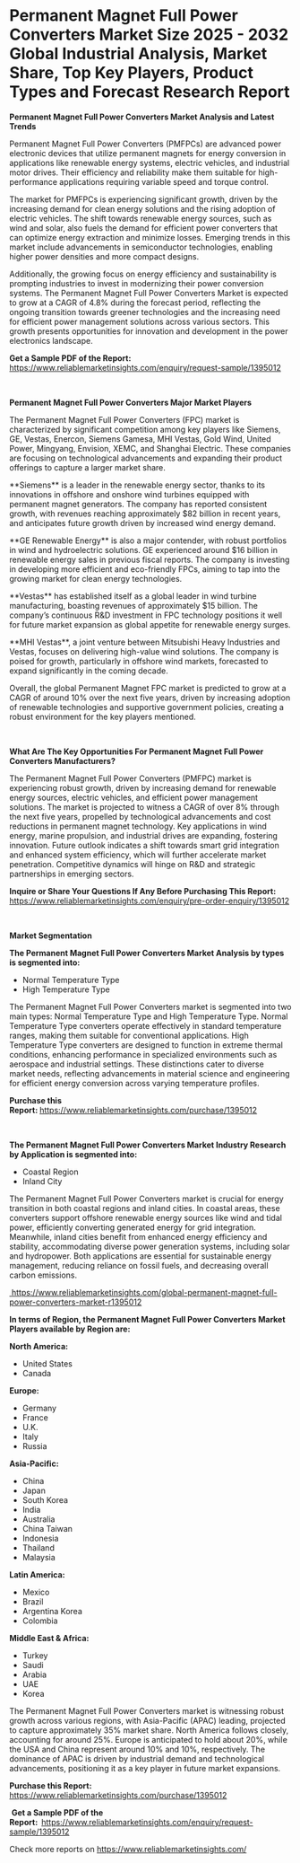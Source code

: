 <p><h1>Permanent Magnet Full Power Converters Market Size 2025 - 2032 Global Industrial Analysis, Market Share, Top Key Players, Product Types and Forecast Research Report</h1></p><p><strong>Permanent Magnet Full Power Converters Market Analysis and Latest Trends</strong></p>
<p><p>Permanent Magnet Full Power Converters (PMFPCs) are advanced power electronic devices that utilize permanent magnets for energy conversion in applications like renewable energy systems, electric vehicles, and industrial motor drives. Their efficiency and reliability make them suitable for high-performance applications requiring variable speed and torque control.</p><p>The market for PMFPCs is experiencing significant growth, driven by the increasing demand for clean energy solutions and the rising adoption of electric vehicles. The shift towards renewable energy sources, such as wind and solar, also fuels the demand for efficient power converters that can optimize energy extraction and minimize losses. Emerging trends in this market include advancements in semiconductor technologies, enabling higher power densities and more compact designs.</p><p>Additionally, the growing focus on energy efficiency and sustainability is prompting industries to invest in modernizing their power conversion systems. The Permanent Magnet Full Power Converters Market is expected to grow at a CAGR of 4.8% during the forecast period, reflecting the ongoing transition towards greener technologies and the increasing need for efficient power management solutions across various sectors. This growth presents opportunities for innovation and development in the power electronics landscape.</p></p>
<p><strong>Get a Sample PDF of the Report:&nbsp;</strong> <a href="https://www.reliablemarketinsights.com/enquiry/request-sample/1395012?utm_campaign=3044&utm_medium=2&utm_source=Github&utm_content=ia&utm_term=22032025&utm_id=permanent-magnet-full-power-converters">https://www.reliablemarketinsights.com/enquiry/request-sample/1395012</a></p>
<p>&nbsp;</p>
<p><strong>Permanent Magnet Full Power Converters Major Market Players</strong></p>
<p><p>The Permanent Magnet Full Power Converters (FPC) market is characterized by significant competition among key players like Siemens, GE, Vestas, Enercon, Siemens Gamesa, MHI Vestas, Gold Wind, United Power, Mingyang, Envision, XEMC, and Shanghai Electric. These companies are focusing on technological advancements and expanding their product offerings to capture a larger market share.</p><p>**Siemens** is a leader in the renewable energy sector, thanks to its innovations in offshore and onshore wind turbines equipped with permanent magnet generators. The company has reported consistent growth, with revenues reaching approximately $82 billion in recent years, and anticipates future growth driven by increased wind energy demand.</p><p>**GE Renewable Energy** is also a major contender, with robust portfolios in wind and hydroelectric solutions. GE experienced around $16 billion in renewable energy sales in previous fiscal reports. The company is investing in developing more efficient and eco-friendly FPCs, aiming to tap into the growing market for clean energy technologies.</p><p>**Vestas** has established itself as a global leader in wind turbine manufacturing, boasting revenues of approximately $15 billion. The company’s continuous R&D investment in FPC technology positions it well for future market expansion as global appetite for renewable energy surges.</p><p>**MHI Vestas**, a joint venture between Mitsubishi Heavy Industries and Vestas, focuses on delivering high-value wind solutions. The company is poised for growth, particularly in offshore wind markets, forecasted to expand significantly in the coming decade.</p><p>Overall, the global Permanent Magnet FPC market is predicted to grow at a CAGR of around 10% over the next five years, driven by increasing adoption of renewable technologies and supportive government policies, creating a robust environment for the key players mentioned.</p></p>
<p>&nbsp;</p>
<p><strong>What Are The Key Opportunities For Permanent Magnet Full Power Converters Manufacturers?</strong></p>
<p><p>The Permanent Magnet Full Power Converters (PMFPC) market is experiencing robust growth, driven by increasing demand for renewable energy sources, electric vehicles, and efficient power management solutions. The market is projected to witness a CAGR of over 8% through the next five years, propelled by technological advancements and cost reductions in permanent magnet technology. Key applications in wind energy, marine propulsion, and industrial drives are expanding, fostering innovation. Future outlook indicates a shift towards smart grid integration and enhanced system efficiency, which will further accelerate market penetration. Competitive dynamics will hinge on R&D and strategic partnerships in emerging sectors.</p></p>
<p><strong>Inquire or Share Your Questions If Any Before Purchasing This Report:</strong> <a href="https://www.reliablemarketinsights.com/enquiry/pre-order-enquiry/1395012?utm_campaign=3044&utm_medium=2&utm_source=Github&utm_content=ia&utm_term=22032025&utm_id=permanent-magnet-full-power-converters">https://www.reliablemarketinsights.com/enquiry/pre-order-enquiry/1395012</a></p>
<p>&nbsp;</p>
<p><strong>Market Segmentation</strong></p>
<p><strong>The Permanent Magnet Full Power Converters Market Analysis by types is segmented into:</strong></p>
<p><ul><li>Normal Temperature Type</li><li>High Temperature Type</li></ul></p>
<p><p>The Permanent Magnet Full Power Converters market is segmented into two main types: Normal Temperature Type and High Temperature Type. Normal Temperature Type converters operate effectively in standard temperature ranges, making them suitable for conventional applications. High Temperature Type converters are designed to function in extreme thermal conditions, enhancing performance in specialized environments such as aerospace and industrial settings. These distinctions cater to diverse market needs, reflecting advancements in material science and engineering for efficient energy conversion across varying temperature profiles.</p></p>
<p><strong>Purchase this Report:&nbsp;</strong><a href="https://www.reliablemarketinsights.com/purchase/1395012?utm_campaign=3044&utm_medium=2&utm_source=Github&utm_content=ia&utm_term=22032025&utm_id=permanent-magnet-full-power-converters">https://www.reliablemarketinsights.com/purchase/1395012</a></p>
<p>&nbsp;</p>
<p><strong>The Permanent Magnet Full Power Converters Market Industry Research by Application is segmented into:</strong></p>
<p><ul><li>Coastal Region</li><li>Inland City</li></ul></p>
<p><p>The Permanent Magnet Full Power Converters market is crucial for energy transition in both coastal regions and inland cities. In coastal areas, these converters support offshore renewable energy sources like wind and tidal power, efficiently converting generated energy for grid integration. Meanwhile, inland cities benefit from enhanced energy efficiency and stability, accommodating diverse power generation systems, including solar and hydropower. Both applications are essential for sustainable energy management, reducing reliance on fossil fuels, and decreasing overall carbon emissions.</p></p>
<p><a href="https://www.reliablemarketinsights.com/global-permanent-magnet-full-power-converters-market-r1395012?utm_campaign=3044&utm_medium=2&utm_source=Github&utm_content=ia&utm_term=22032025&utm_id=permanent-magnet-full-power-converters">&nbsp;https://www.reliablemarketinsights.com/global-permanent-magnet-full-power-converters-market-r1395012</a></p>
<p><strong>In terms of Region, the Permanent Magnet Full Power Converters Market Players available by Region are:</strong></p>
<p>
    <p> <strong> North America: </strong>
        <ul>
            <li>United States</li>
            <li>Canada</li>
        </ul>
        </p> 
    <p> <strong> Europe: </strong>
        <ul>
            <li>Germany</li>
            <li>France</li>
            <li>U.K.</li>
            <li>Italy</li>
            <li>Russia</li>
        </ul>
        </p> 
    <p> <strong> Asia-Pacific: </strong>
        <ul>
            <li>China</li>
            <li>Japan</li>
            <li>South Korea</li>
            <li>India</li>
            <li>Australia</li>
            <li>China Taiwan</li>
            <li>Indonesia</li>
            <li>Thailand</li>
            <li>Malaysia</li>
        </ul>
        </p> 
    <p> <strong> Latin America: </strong>
        <ul>
            <li>Mexico</li>
            <li>Brazil</li>
            <li>Argentina Korea</li>
            <li>Colombia</li>
        </ul>
        </p> 
    <p> <strong> Middle East & Africa: </strong>
        <ul>
            <li>Turkey</li>
            <li>Saudi</li>
            <li>Arabia</li>
            <li>UAE</li>
            <li>Korea</li>
        </ul>
    </p>
    </p>
<p><p>The Permanent Magnet Full Power Converters market is witnessing robust growth across various regions, with Asia-Pacific (APAC) leading, projected to capture approximately 35% market share. North America follows closely, accounting for around 25%. Europe is anticipated to hold about 20%, while the USA and China represent around 10% and 10%, respectively. The dominance of APAC is driven by industrial demand and technological advancements, positioning it as a key player in future market expansions.</p></p>
<p><strong>Purchase this Report: </strong><a href="https://www.reliablemarketinsights.com/purchase/1395012?utm_campaign=3044&utm_medium=2&utm_source=Github&utm_content=ia&utm_term=22032025&utm_id=permanent-magnet-full-power-converters">https://www.reliablemarketinsights.com/purchase/1395012</a></p>
<p>&nbsp;<strong>Get a Sample PDF of the Report:&nbsp;&nbsp;</strong><a href="https://www.reliablemarketinsights.com/enquiry/request-sample/1395012?utm_campaign=3044&utm_medium=2&utm_source=Github&utm_content=ia&utm_term=22032025&utm_id=permanent-magnet-full-power-converters">https://www.reliablemarketinsights.com/enquiry/request-sample/1395012</a></p>
<p><strong></strong></p>
<p>Check more reports on <a href="https://www.reliablemarketinsights.com/?utm_campaign=3044&utm_medium=2&utm_source=Github&utm_content=ia&utm_term=22032025&utm_id=permanent-magnet-full-power-converters">https://www.reliablemarketinsights.com/</a></p>
